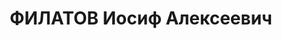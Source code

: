 ---
title: ФИЛАТОВ Иосиф Алексеевич
description: '1895 року народження, м. Коломна Московської області, росіянин, освіта
  середня, член ВКП(б). Секретар Орджонікідзевського райкому партії. Проживав: м.
  Маріуполь Донецької області, вул. Радянська, буд. №15, кв. 3.

  Заарештований 26 жовтня 1937 року. Виїзною сесією військової колегії Верховного
  Суду СРСР у м. Харкові 2 січня 1938 року засуджений до розстрілу з конфіскацією
  майна. Вирок приведений до виконання 3 січня 1938 року у м. Харкові.

  Реабілітований у 1956 році.'
---